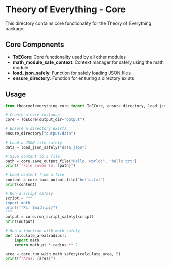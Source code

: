 # Theory of Everything - Core

This directory contains core functionality for the Theory of Everything package.

## Core Components

- **ToECore**: Core functionality used by all other modules
- **math_module_safe_context**: Context manager for safely using the math module
- **load_json_safely**: Function for safely loading JSON files
- **ensure_directory**: Function for ensuring a directory exists

## Usage

```python
from theoryofeverything.core import ToECore, ensure_directory, load_json_safely

# Create a core instance
core = ToECore(output_dir="output")

# Ensure a directory exists
ensure_directory("output/data")

# Load a JSON file safely
data = load_json_safely("data.json")

# Save content to a file
path = core.save_output_file("Hello, world!", "hello.txt")
print(f"File saved to: {path}")

# Load content from a file
content = core.load_output_file("hello.txt")
print(content)

# Run a script safely
script = """
import math
print(f"Pi: {math.pi}")
"""
output = core.run_script_safely(script)
print(output)

# Run a function with math safety
def calculate_area(radius):
    import math
    return math.pi * radius ** 2

area = core.run_with_math_safety(calculate_area, 5)
print(f"Area: {area}")
```
